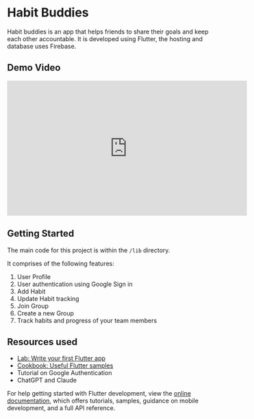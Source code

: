 # Habit Buddies

Habit buddies is an app that helps friends to share their goals and keep each other accountable. It is developed using Flutter, the hosting and database uses Firebase.

## Demo Video
<iframe width="560" height="315" src="https://www.youtube.com/embed/Z7tspQ_cjmI?si=vnX26zPEgPUikguZ" title="YouTube video player" frameborder="0" allow="accelerometer; autoplay; clipboard-write; encrypted-media; gyroscope; picture-in-picture; web-share" referrerpolicy="strict-origin-when-cross-origin" allowfullscreen></iframe>

## Getting Started

The main code for this project is within the `/lib` directory. 

It comprises of the following features: 

1. User Profile
2. User authentication using Google Sign in
3. Add Habit
4. Update Habit tracking
5. Join Group
6. Create a new Group
7. Track habits and progress of your team members

## Resources used
- [Lab: Write your first Flutter app](https://docs.flutter.dev/get-started/codelab)
- [Cookbook: Useful Flutter samples](https://docs.flutter.dev/cookbook)
- Tutorial on Google Authentication
- ChatGPT and Claude

For help getting started with Flutter development, view the
[online documentation](https://docs.flutter.dev/), which offers tutorials,
samples, guidance on mobile development, and a full API reference.
